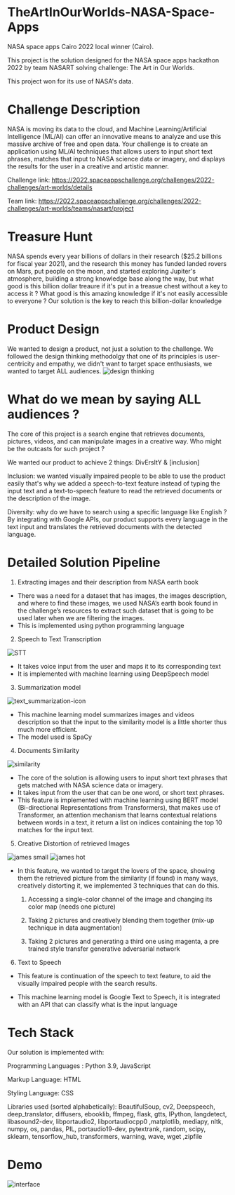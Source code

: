# TheArtInOurWorlds-NASA-Space-Apps
NASA space apps Cairo 2022 local winner (Cairo).

This project is the solution designed for the NASA space apps hackathon 2022 by team NASART solving challenge: The Art in Our Worlds. 

This project won for its use of NASA's data.

# Challenge Description
NASA is moving its data to the cloud, and Machine Learning/Artificial Intelligence (ML/AI) can offer an innovative means to analyze 
and use this massive archive of free and open data. Your challenge is to create an application using ML/AI techniques that allows users to input 
short text phrases, matches that input to NASA science data or imagery, and displays the results for the user in a creative and artistic manner. 

Challenge link: https://2022.spaceappschallenge.org/challenges/2022-challenges/art-worlds/details

Team link: https://2022.spaceappschallenge.org/challenges/2022-challenges/art-worlds/teams/nasart/project

# Treasure Hunt
NASA spends every year billions of dollars in their research ($25.2 billions for fiscal year 2021), and the research this money has funded landed rovers on Mars, put people on the moon, and started exploring Jupiter's atmosphere, building a strong knowledge base along the way, but what good is this billion dollar treaure if it's put in a treasue chest without a key to access it ? What good is this amazing knowledge if it's not easily accessible to everyone ? Our solution is the key to reach this billion-dollar knowledge

# Product Design 
We wanted to design a product, not just a solution to the challenge. We followed the design thinking methodolgy that one of its principles is user-centricity and empathy, we didn't want to target space enthusiasts, we wanted to target ALL audiences.
![design thinking](https://user-images.githubusercontent.com/76780379/194407584-d0ebaa2c-290c-453f-b1f1-86d56473fb81.jpg)

# What do we mean by saying ALL audiences ?
The core of this project is a search engine that retrieves documents, pictures, videos, and can manipulate images in a creative way. Who might be the outcasts for such project ?

We wanted our product to achieve 2 things: DivErsItY & [inclusion]

Inclusion: we wanted visually impaired people to be able to use the product easily that's why we added a speech-to-text feature instead of typing the input text and a text-to-speech feature to read the retrieved documents or the description of the image.

Diversity: why do we have to search using a specific language like English ? By integrating with Google APIs, our product supports every language in the text input and translates the retrieved documents with the detected language.

# Detailed Solution Pipeline
1. Extracting images and their description from NASA earth book
- There was a need for a dataset that has images, the images description, and where to find these images, we used NASA’s earth book found in the challenge’s resources to extract such dataset that is going to be used later when we are filtering the images.
- This is implemented using python programming language

2. Speech to Text Transcription

![STT](https://user-images.githubusercontent.com/76780379/194410094-548f1b7d-6cdd-4ef2-ba40-9136ccc88e5b.png)

- It takes voice input from the user and maps it to its corresponding text
- It is implemented with machine learning using DeepSpeech model

3. Summarization model

![text_summarization-icon](https://user-images.githubusercontent.com/76780379/194410525-06f8c706-f8cc-4501-a144-935798e75aaf.png)

- This machine learning model summarizes images and videos description so that the input to the similarity model is a little shorter thus much more efficient.
- The model used is SpaCy 

4. Documents Similarity

![similarity](https://user-images.githubusercontent.com/76780379/194411207-f7a82a60-b471-499b-b650-f7457a8d8eb7.jpg)


- The core of the solution is allowing users to input short text phrases that gets matched with NASA science data or imagery.
- It takes input from the user that can be one word, or short text phrases.
- This feature is implemented with machine learning using BERT model (Bi-directional Representations from Transformers), that makes use of Transformer, an attention mechanism that learns contextual relations between words in a text, it return a list on indices containing the top 10 matches for the input text.

5. Creative Distortion of retrieved Images

![james small](https://user-images.githubusercontent.com/76780379/194413234-0cbff933-eb86-46e3-a8f1-34219f5587fc.jpg)
![james hot](https://user-images.githubusercontent.com/76780379/194413258-1af7c95b-77fb-4b4e-aefa-cd36d07aa213.jpg)

- In this feature, we wanted to target the lovers of the space, showing them the retrieved picture from the similarity (if found) in many ways, creatively distorting it, we implemented 3 techniques that can do this.

    1. Accessing a single-color channel of the image and changing its color map (needs one picture)

    2. Taking 2 pictures and creatively blending them together (mix-up technique in data augmentation)

    3. Taking 2 pictures and generating a third one using magenta, a pre trained style transfer generative adversarial network

6. Text to Speech

- This feature is continuation of the speech to text feature, to aid the visually impaired people with the search results.

- This machine learning model is Google Text to Speech, it is integrated with an API that can classify what is the input language

# Tech Stack
Our solution is implemented with:

Programming Languages : Python 3.9, JavaScript

Markup Language: HTML

Styling Language: CSS

Libraries used (sorted alphabetically): 
BeautifulSoup, cv2, Deepspeech, deep_translator, diffusers, ebooklib, ffmpeg, flask, gtts, IPython, langdetect, libasound2-dev, libportaudio2, libportaudiocpp0
,matplotlib, mediapy, nltk, numpy, os, pandas, PIL, portaudio19-dev, pytextrank, random, scipy, sklearn, tensorflow_hub, transformers, warning, wave, wget ,zipfile

# Demo
![interface](https://user-images.githubusercontent.com/76780379/193410488-dd3184a2-65dd-474a-bc56-9ca379fa142e.jpg)

